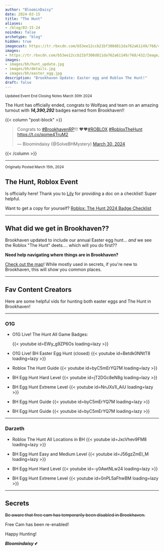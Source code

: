 ```yaml
---
author: "BloominDaisy"
date: 2024-03-15
title: "The Hunt"
aliases:
- /blog/03-15-24
noindex: false
archetype: "blog"
hidden: true
imagecust: https://tr.rbxcdn.com/b53ee12ccb21bf308d811da762a61149/768/432/Image/Png
images:
- https://tr.rbxcdn.com/b53ee12ccb21bf308d811da762a61149/768/432/Image/Png
images: 
- images/bh/hunt_update.jpg
- images/bh/details.jpg
- images/bh/easter_egg.jpg
description: "Brookhaven Update: Easter egg and Roblox The Hunt!"
draft: false
---
```

<sub>Updated Event End Closing Notes March 30th 2024</sub>


The Hunt has officially ended, congrats to Wolfpaq and team on an amazing turnout with **_14,390,292_** badges earned from Brookhaven!!

{{< column "post-block" >}}
<blockquote class="twitter-tweet"><p lang="en" dir="ltr">Congrats to <a href="https://twitter.com/hashtag/BrookhavenRP?src=hash&amp;ref_src=twsrc%5Etfw">#BrookhavenRP</a>!!! ❤️❤️<a href="https://twitter.com/hashtag/ROBLOX?src=hash&amp;ref_src=twsrc%5Etfw">#ROBLOX</a> <a href="https://twitter.com/hashtag/RobloxTheHunt?src=hash&amp;ref_src=twsrc%5Etfw">#RobloxTheHunt</a> <a href="https://t.co/qome4TruM2">https://t.co/qome4TruM2</a></p>&mdash; Bloomindaisy (@SolveBHMystery) <a href="https://twitter.com/SolveBHMystery/status/1774151281587679376?ref_src=twsrc%5Etfw">March 30, 2024</a></blockquote> <script async src="https://platform.twitter.com/widgets.js" charset="utf-8"></script>
{{< /column >}}

---
<sub>Originally Posted March 15th, 2024</sub>

 ## The Hunt, Roblox Event

 Is officially here! Thank you to [Lily](https://twitter.com/LilyGia_) for providing a doc on a checklist! Super helpful. 

 Want to get a copy for yourself? [Roblox: The Hunt 2024 Badge Checklist](https://docs.google.com/spreadsheets/d/1R4xvrfpdI-iIQnNqRYMxlTM8BS5BeDUwnfEZ7Y8SOe4/edit?usp=sharing)

---

## What did we get in Brookhaven??

Brookhaven updated to include our annual Easter egg hunt... _and_ we see the Roblox "The Hunt" deets.... which will you do first??

**Need help navigating where things are in Brookhaven?**

 [Check out the map](map/poi/)! While mostly used in secrets, if you're new to Brookhaven, this will show you common places.


---

## Fav Content Creators

Here are some helpful vids for hunting both easter eggs and The Hunt in Brookhaven!

---

### O1G

<div class="grid-1 post-block-dot">

- O1G Live! The Hunt All Game Badges: <div class="grid-1">{{< youtube id=EWy_g9ZP6Os loading=lazy >}}</div>

- O1G Live! BH Easter Egg Hunt (closed) {{< youtube id=Betdk0NNtT8 loading=lazy >}}

- Roblox The Hunt Guide {{< youtube id=byC5mErYQ7M loading=lazy >}}

- BH Egg Hunt Hard Level {{< youtube id=jT2DGc8eN8g loading=lazy >}}

- BH Egg Hunt Extreme Level  {{< youtube id=NnJXs1l_AiU loading=lazy >}}

- BH Egg Hunt Guide {{< youtube id=byC5mErYQ7M loading=lazy >}}

- BH Egg Hunt Guide {{< youtube id=byC5mErYQ7M loading=lazy >}}
</div>



---

### Darzeth

<div class="grid-2 post-block-dot">

- Roblox The Hunt All Locations in BH {{< youtube id=JxcVhev9FM8 loading=lazy >}}

- BH Egg Hunt Easy and Medium Level {{< youtube id=J56gzZmEl_M loading=lazy >}}

- BH Egg Hunt Hard Level {{< youtube id=-y0AwtNLw24 loading=lazy >}}

- BH Egg Hunt Extreme Level {{< youtube id=0nPL5aFhwBM loading=lazy >}}

</div>

---


## Secrets

~~Be aware that free cam has temporarily been disabled in Brookhaven.~~

Free Cam has been re-enabled!

Happy Hunting!

_**Bloomindaisy**_ <span class="nowrap"><span class="emojify">💕</span>